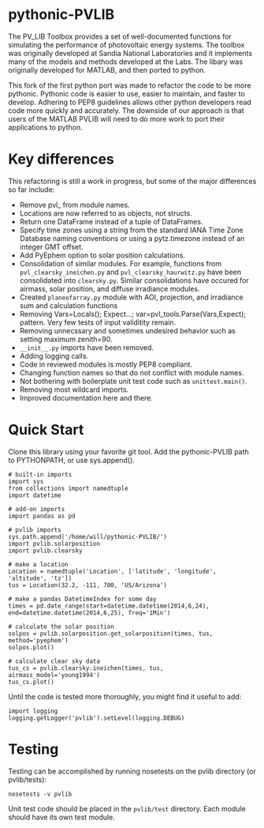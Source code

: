 pythonic-PVLIB
============

The PV_LIB Toolbox provides a set of well-documented functions for simulating the performance of photovoltaic energy systems. The toolbox was originally developed at Sandia National Laboratories and it implements many of the models and methods developed at the Labs. The libary was originally developed for MATLAB, and then ported to python.

This fork of the first python port was made to refactor the code to be more pythonic. Pythonic code is easier to use, easier to maintain, and faster to develop. Adhering to PEP8 guidelines allows other python developers read code more quickly and accurately. The downside of our approach is that users of the MATLAB PVLIB will need to do more work to port their applications to python. 


Key differences
============
This refactoring is still a work in progress, but some of the major differences so far include:

* Remove pvl_ from module names.
* Locations are now referred to as objects, not structs.
* Return one DataFrame instead of a tuple of DataFrames.
* Specify time zones using a string from the standard IANA Time Zone Database naming conventions or using a pytz.timezone instead of an integer GMT offset. 
* Add PyEphem option to solar position calculations. 
* Consolidation of similar modules. For example, functions from ```pvl_clearsky_ineichen.py``` and ```pvl_clearsky_haurwitz.py``` have been consolidated into ```clearsky.py```. Similar consolidations have occured for airmass, solar position, and diffuse irradiance modules.
* Created ``planeofarray.py`` module with AOI, projection, and irradiance sum and calculation functions
* Removing Vars=Locals(); Expect...; var=pvl_tools.Parse(Vars,Expect); pattern. Very few tests of input validitity remain. 
* Removing unnecssary and sometimes undesired behavior such as setting maximum zenith=90.
* ```__init__.py``` imports have been removed.
* Adding logging calls.
* Code in reviewed modules is mostly PEP8 compliant.
* Changing function names so that do not conflict with module names.
* Not bothering with boilerplate unit test code such as ```unittest.main()```. 
* Removing most wildcard imports.
* Improved documentation here and there.


Quick Start
============
Clone this library using your favorite git tool.
Add the pythonic-PVLIB path to PYTHONPATH, or use sys.append().

```
# built-in imports
import sys
from collections import namedtuple
import datetime

# add-on imports
import pandas as pd

# pvlib imports
sys.path.append('/home/will/pythonic-PVLIB/')
import pvlib.solarposition
import pvlib.clearsky

# make a location
Location = namedtuple('Location', ['latitude', 'longitude', 'altitude', 'tz'])
tus = Location(32.2, -111, 700, 'US/Arizona')

# make a pandas DatetimeIndex for some day
times = pd.date_range(start=datetime.datetime(2014,6,24), end=datetime.datetime(2014,6,25), freq='1Min')

# calculate the solar position
solpos = pvlib.solarposition.get_solarposition(times, tus, method='pyephem')
solpos.plot()

# calculate clear sky data
tus_cs = pvlib.clearsky.ineichen(times, tus, airmass_model='young1994')
tus_cs.plot()
```

Until the code is tested more thoroughly, you might find it useful to add:
```
import logging
logging.getLogger('pvlib').setLevel(logging.DEBUG)
```


Testing
============
Testing can be accomplished by running nosetests on the pvlib directory (or pvlib/tests):
```
nosetests -v pvlib
```
Unit test code should be placed in the ```pvlib/test``` directory. Each module should have its own test module. 

